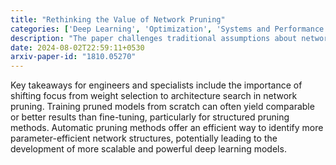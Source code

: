 ```yaml
---
title: "Rethinking the Value of Network Pruning"
categories: ['Deep Learning', 'Optimization', 'Systems and Performance']
description: "The paper challenges traditional assumptions about network pruning by focusing on structured pruning methods, which remove entire groups of weights, and their impact on efficiency and performance in deep learning models. The research explores the effectiveness of training pruned models from scratch compared to fine-tuning, highlighting the significance of architecture search in network pruning."
date: 2024-08-02T22:59:11+0530
arxiv-paper-id: "1810.05270"
---
```

Key takeaways for engineers and specialists include the importance of shifting focus from weight selection to architecture search in network pruning. Training pruned models from scratch can often yield comparable or better results than fine-tuning, particularly for structured pruning methods. Automatic pruning methods offer an efficient way to identify more parameter-efficient network structures, potentially leading to the development of more scalable and powerful deep learning models.
